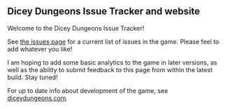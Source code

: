 ## Dicey Dungeons Issue Tracker and website

Welcome to the Dicey Dungeons Issue Tracker!

See <a href="https://github.com/TerryCavanagh/diceydungeons.com/issues">the issues page</a> for a current list of issues in the game. Please feel to add whatever you like!

I am hoping to add some basic analytics to the game in later versions, as well as the ability to submit feedback to this page from within the latest build. Stay tuned!

For up to date info about development of the game, see <a href="diceydungeons.com">diceydungeons.com</a>.

